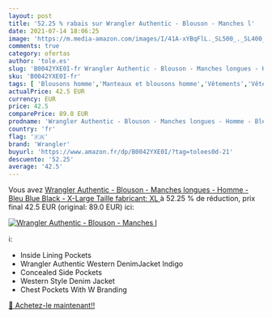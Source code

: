 ```yaml
---
layout: post
title: '52.25 % rabais sur Wrangler Authentic - Blouson - Manches l'
date: 2021-07-14 18:06:25
image: 'https://m.media-amazon.com/images/I/41A-xYBqFlL._SL500_._SL400_.jpg'
comments: true
category: ofertas
author: 'tole.es'
slug: 'B0042YXE0I-fr Wrangler Authentic - Blouson - Manches longues - Homme -...'
sku: 'B0042YXE0I-fr'
tags: [ 'Blousons homme','Manteaux et blousons homme','Vêtements','Vêtements homme','wrangler', ]
actualPrice: 42.5 EUR
currency: EUR
price: 42.5
comparePrice: 89.0 EUR
prodname: 'Wrangler Authentic - Blouson - Manches longues - Homme - Bleu  Blue Black  - X-Large  Taille fabricant: XL '
country: 'fr'
flag: '🇫🇷'
brand: 'Wrangler'
buyurl: 'https://www.amazon.fr/dp/B0042YXE0I/?tag=tolees0d-21'
descuento: '52.25'
average: '42.5'
---
```


Vous avez [Wrangler Authentic - Blouson - Manches longues - Homme - Bleu  Blue Black  - X-Large  Taille fabricant: XL ](https://www.amazon.fr/dp/B0042YXE0I/?tag=tolees0d-21)  à  52.25 % de réduction, prix final  42.5 EUR (original: 89.0 EUR) ici:

[![Wrangler Authentic - Blouson - Manches l](https://m.media-amazon.com/images/I/41A-xYBqFlL._SL500_._SL400_.jpg)](https://www.amazon.fr/dp/B0042YXE0I/?tag=tolees0d-21)

ℹ️:

- Inside Lining Pockets
- Wrangler Authentic Western DenimJacket Indigo
- Concealed Side Pockets
- Western Style Denim Jacket
- Chest Pockets With W Branding

[🛒 Achetez-le maintenant!!](https://www.amazon.fr/dp/B0042YXE0I/?tag=tolees0d-21)
